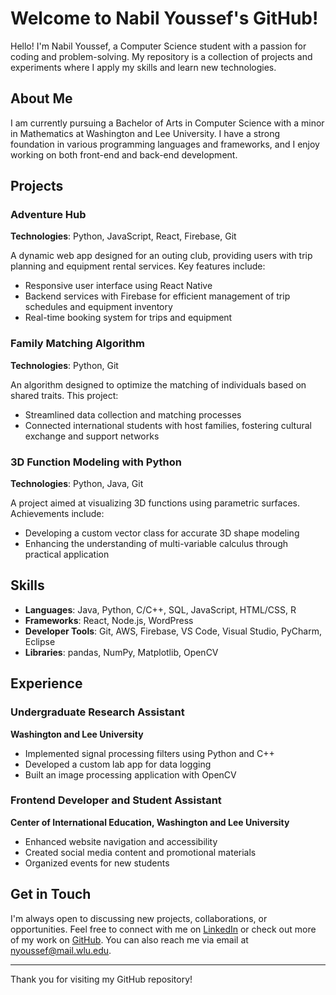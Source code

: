 # Welcome to Nabil Youssef's GitHub!

Hello! I'm Nabil Youssef, a Computer Science student with a passion for coding and problem-solving. My repository is a collection of projects and experiments where I apply my skills and learn new technologies.

## About Me

I am currently pursuing a Bachelor of Arts in Computer Science with a minor in Mathematics at Washington and Lee University. I have a strong foundation in various programming languages and frameworks, and I enjoy working on both front-end and back-end development.

## Projects

### Adventure Hub
**Technologies**: Python, JavaScript, React, Firebase, Git

A dynamic web app designed for an outing club, providing users with trip planning and equipment rental services. Key features include:
- Responsive user interface using React Native
- Backend services with Firebase for efficient management of trip schedules and equipment inventory
- Real-time booking system for trips and equipment

### Family Matching Algorithm
**Technologies**: Python, Git

An algorithm designed to optimize the matching of individuals based on shared traits. This project:
- Streamlined data collection and matching processes
- Connected international students with host families, fostering cultural exchange and support networks

### 3D Function Modeling with Python
**Technologies**: Python, Java, Git

A project aimed at visualizing 3D functions using parametric surfaces. Achievements include:
- Developing a custom vector class for accurate 3D shape modeling
- Enhancing the understanding of multi-variable calculus through practical application

## Skills

- **Languages**: Java, Python, C/C++, SQL, JavaScript, HTML/CSS, R
- **Frameworks**: React, Node.js, WordPress
- **Developer Tools**: Git, AWS, Firebase, VS Code, Visual Studio, PyCharm, Eclipse
- **Libraries**: pandas, NumPy, Matplotlib, OpenCV

## Experience

### Undergraduate Research Assistant
**Washington and Lee University**

- Implemented signal processing filters using Python and C++
- Developed a custom lab app for data logging
- Built an image processing application with OpenCV

### Frontend Developer and Student Assistant
**Center of International Education, Washington and Lee University**

- Enhanced website navigation and accessibility
- Created social media content and promotional materials
- Organized events for new students

## Get in Touch

I'm always open to discussing new projects, collaborations, or opportunities. Feel free to connect with me on [LinkedIn](https://linkedin.com/in/nabil-r-youssef) or check out more of my work on [GitHub](https://github.com/nyoussef107). You can also reach me via email at nyoussef@mail.wlu.edu.

---

Thank you for visiting my GitHub repository!
